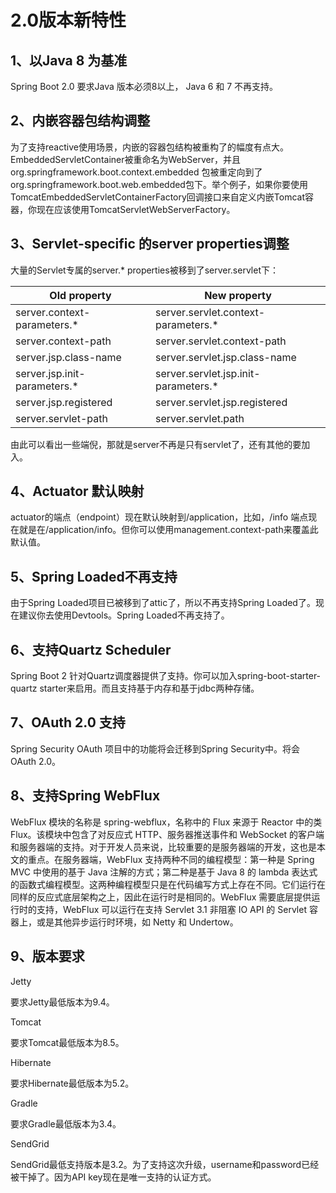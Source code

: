 #  2.0版本新特性

## 1、以Java 8 为基准

Spring Boot 2.0 要求Java 版本必须8以上， Java 6 和 7 不再支持。

##  2、内嵌容器包结构调整

为了支持reactive使用场景，内嵌的容器包结构被重构了的幅度有点大。EmbeddedServletContainer被重命名为WebServer，并且org.springframework.boot.context.embedded 包被重定向到了org.springframework.boot.web.embedded包下。举个例子，如果你要使用TomcatEmbeddedServletContainerFactory回调接口来自定义内嵌Tomcat容器，你现在应该使用TomcatServletWebServerFactory。



## 3、Servlet-specific 的server properties调整

大量的Servlet专属的server.* properties被移到了server.servlet下：

| Old property                 | New property                         |
| ---------------------------- | ------------------------------------ |
| server.context-parameters.*  | server.servlet.context-parameters.*  |
| server.context-path          | server.servlet.context-path          |
| server.jsp.class-name        | server.servlet.jsp.class-name        |
| server.jsp.init-parameters.* | server.servlet.jsp.init-parameters.* |
| server.jsp.registered        | server.servlet.jsp.registered        |
| server.servlet-path          | server.servlet.path                  |



由此可以看出一些端倪，那就是server不再是只有servlet了，还有其他的要加入。



## 4、Actuator 默认映射

actuator的端点（endpoint）现在默认映射到/application，比如，/info 端点现在就是在/application/info。但你可以使用management.context-path来覆盖此默认值。



## 5、Spring Loaded不再支持

由于Spring Loaded项目已被移到了attic了，所以不再支持Spring Loaded了。现在建议你去使用Devtools。Spring Loaded不再支持了。



## 6、支持Quartz Scheduler



Spring Boot 2 针对Quartz调度器提供了支持。你可以加入spring-boot-starter-quartz starter来启用。而且支持基于内存和基于jdbc两种存储。



##  7、OAuth 2.0 支持

Spring Security OAuth 项目中的功能将会迁移到Spring Security中。将会OAuth 2.0。



##  8、支持Spring WebFlux

WebFlux 模块的名称是 spring-webflux，名称中的 Flux 来源于 Reactor 中的类 Flux。该模块中包含了对反应式 HTTP、服务器推送事件和 WebSocket 的客户端和服务器端的支持。对于开发人员来说，比较重要的是服务器端的开发，这也是本文的重点。在服务器端，WebFlux 支持两种不同的编程模型：第一种是 Spring MVC 中使用的基于 Java 注解的方式；第二种是基于 Java 8 的 lambda 表达式的函数式编程模型。这两种编程模型只是在代码编写方式上存在不同。它们运行在同样的反应式底层架构之上，因此在运行时是相同的。WebFlux 需要底层提供运行时的支持，WebFlux 可以运行在支持 Servlet 3.1 非阻塞 IO API 的 Servlet 容器上，或是其他异步运行时环境，如 Netty 和 Undertow。



## 9、**版本要求**

Jetty

要求Jetty最低版本为9.4。

 

Tomcat

要求Tomcat最低版本为8.5。

 

Hibernate

要求Hibernate最低版本为5.2。

 

Gradle

要求Gradle最低版本为3.4。

 

SendGrid

SendGrid最低支持版本是3.2。为了支持这次升级，username和password已经被干掉了。因为API key现在是唯一支持的认证方式。





